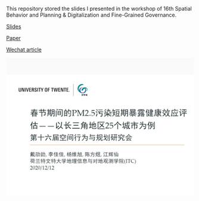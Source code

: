 This repository stored the slides I presented in the workshop of 16th Spatial Behavior and Planning & Digitalization and Fine-Grained Governance.

[Slides](http://gisersqdai.top/slides_16th_spatial_behaviors_planning_workshop/#1)

[Paper](https://www.shplanning.com.cn/Home/Archive/archive_details/archive_id/3e768e5dae20c8613715a2259edf6146.html)

[Wechat article](https://mp.weixin.qq.com/s/tpBS511WWOWau5jHaneoZg)

![](https://github.com/GISerDaiShaoqing/slides_16th_spatial_behaviors_planning_workshop/raw/master/slidesnap.jpg)